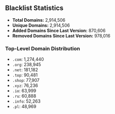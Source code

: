 ## Blacklist Statistics

- **Total Domains:** 2,914,506
- **Unique Domains:** 2,914,506
- **Added Domains Since Last Version:** 870,606
- **Removed Domains Since Last Version:** 978,016

### Top-Level Domain Distribution

-  `.com`: 1,274,440
-  `.org`: 238,945
-  `.net`: 181,182
-  `.top`: 90,481
-  `.shop`: 77,907
-  `.xyz`: 76,236
-  `.io`: 63,999
-  `.ru`: 60,888
-  `.info`: 52,263
-  `.pl`: 48,969
